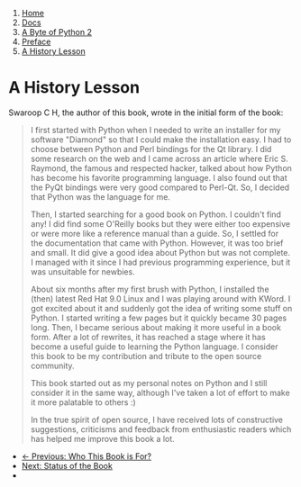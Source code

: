 <!-- -
Title: A Byte of Python 2 - A History Lesson
Author: Swaroop C H
Editor: Marios Zindilis
First Published: 2003
Last Updated: 2014-07-05
- -->

<ol class="breadcrumb">
    <li><a href="/">Home</a></li>
    <li><a href="/docs/">Docs</a></li>
    <li><a href="/docs/a-byte-of-python-2/">A Byte of Python 2</a></li>
    <li><a href="/docs/a-byte-of-python-2/preface/">Preface</a></li>
    <li><a href="/docs/a-byte-of-python-2/preface/a-history-lesson.html">A History Lesson</a></li>
</ol>

A History Lesson
================

Swaroop C H, the author of this book, wrote in the initial form of the book:

> I first started with Python when I needed to write an installer for my 
> software "Diamond" so that I could make the installation easy. I had to 
> choose between Python and Perl bindings for the Qt library. I did some 
> research on the web and I came across an article where Eric S. Raymond, the 
> famous and respected hacker, talked about how Python has become his favorite 
> programming language. I also found out that the PyQt bindings were very good 
> compared to Perl-Qt. So, I decided that Python was the language for me.
> 
> Then, I started searching for a good book on Python. I couldn't find any! I 
> did find some O'Reilly books but they were either too expensive or were more 
> like a reference manual than a guide. So, I settled for the documentation 
> that came with Python. However, it was too brief and small. It did give a 
> good idea about Python but was not complete. I managed with it since I had 
> previous programming experience, but it was unsuitable for newbies.
> 
> About six months after my first brush with Python, I installed the (then) 
> latest Red Hat 9.0 Linux and I was playing around with KWord. I got excited 
> about it and suddenly got the idea of writing some stuff on Python. I 
> started writing a few pages but it quickly became 30 pages long. Then, I 
> became serious about making it more useful in a book form. After a lot of 
> rewrites, it has reached a stage where it has become a useful guide to 
> learning the Python language. I consider this book to be my contribution and 
> tribute to the open source community.
> 
> This book started out as my personal notes on Python and I still consider it 
> in the same way, although I've taken a lot of effort to make it more 
> palatable to others :)
> 
> In the true spirit of open source, I have received lots of constructive 
> suggestions, criticisms and feedback from enthusiastic readers which has 
> helped me improve this book a lot. 

<ul class='pager'>
    <li class='previous'>
        <a href='/docs/a-byte-of-python-2/preface/'>&larr; Previous: Who This Book is For?</a>
    </li>
    <li class='next'>
        <a href='/docs/a-byte-of-python-2/preface/status-of-the-book.html'>Next: Status of the Book</a>
    <li>
</ul>

